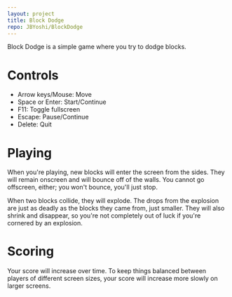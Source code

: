 ```yaml
---
layout: project
title: Block Dodge
repo: JBYoshi/BlockDodge
---
```


Block Dodge is a simple game where you try to dodge blocks.

# Controls

- Arrow keys/Mouse: Move
- Space or Enter: Start/Continue
- F11: Toggle fullscreen
- Escape: Pause/Continue
- Delete: Quit

# Playing

When you're playing, new blocks will enter the screen from the sides. They will remain onscreen and will bounce off of the walls. You cannot go offscreen, either; you won't bounce, you'll just stop.

When two blocks collide, they will explode. The drops from the explosion are just as deadly as the blocks they came from, just smaller. They will also shrink and disappear, so you're not completely out of luck if you're cornered by an explosion.

# Scoring

Your score will increase over time. To keep things balanced between players of different screen sizes, your score will increase more slowly on larger screens.
